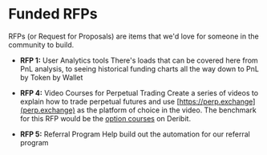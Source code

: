 # Funded RFPs

RFPs (or Request for Proposals) are items that we'd love for someone in the community to build.

- **RFP 1:** User Analytics tools
  There's loads that can be covered here from PnL analysis, to seeing historical funding charts all the way down to PnL by Token by Wallet

- **RFP 4:** Video Courses for Perpetual Trading
  Create a series of videos to explain how to trade perpetual futures and use [https://perp.exchange](perp.exchange) as the platform of choice in the video. The benchmark for this RFP would be the [option courses](https://insights.deribit.com/options-course/) on Deribit.

- **RFP 5:** Referral Program
  Help build out the automation for our referral program